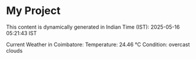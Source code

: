 # My Project

This content is dynamically generated in Indian Time (IST): 2025-05-16 05:21:43 IST


Current Weather in Coimbatore:
Temperature: 24.46 °C
Condition: overcast clouds
